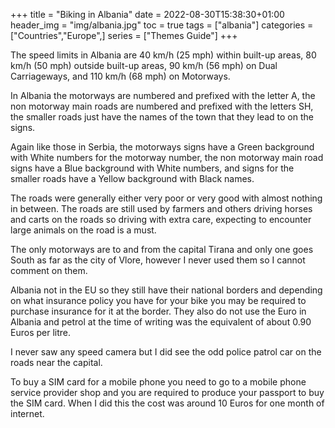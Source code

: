 +++
title = "Biking in Albania"
date = 2022-08-30T15:38:30+01:00
header_img = "img/albania.jpg"
toc = true
tags = ["albania"]
categories = ["Countries","Europe",]
series = ["Themes Guide"]
+++



The speed limits in Albania are 40 km/h (25 mph) within built-up areas, 80 km/h (50 mph) outside built-up areas, 90 km/h (56 mph) on Dual Carriageways, and 110 km/h (68 mph) on Motorways.

In Albania the motorways are numbered and prefixed with the letter A, the non motorway main roads are numbered and prefixed with the letters SH, the smaller roads just have the names of the town that they lead to on the signs.

Again like those in Serbia, the motorways signs have a Green background with White numbers for the motorway number, the non motorway main road signs have a Blue background with White numbers, and signs for the smaller roads have a Yellow background with Black names.

The roads were generally either very poor or very good with almost nothing in between. The roads are still used by farmers and others driving horses and carts on the roads so driving with extra care, expecting to encounter large animals on the road is a must.

The only motorways are to and from the capital Tirana and only one goes South as far as the city of Vlore, however I never used them so I cannot comment on them.

Albania not in the EU so they still have their national borders and depending on what insurance policy you have for your bike you may be required to purchase insurance for it at the border. They also do not use the Euro in Albania and petrol at the time of writing was the equivalent of about 0.90 Euros per litre. 

I never saw any speed camera but I did see the odd police patrol car on the roads near the capital.

To buy a SIM card for a mobile phone you need to go to a mobile phone service provider shop and you are required to produce your passport to buy the SIM card. When I did this the cost was around 10 Euros for one month of internet.
